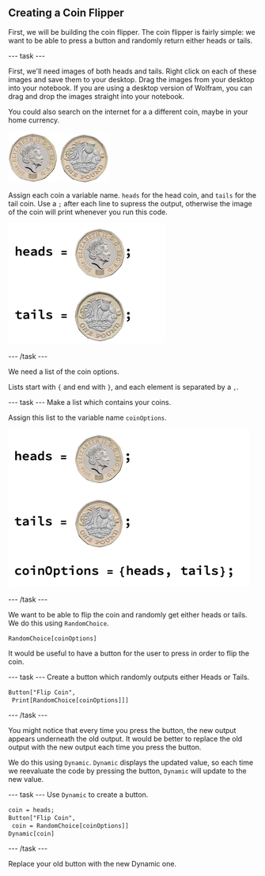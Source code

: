 ## Creating a Coin Flipper

First, we will be building the coin flipper. The coin flipper is fairly simple: we want to be able to press a button and randomly return either heads or tails.

--- task ---

First, we'll need images of both heads and tails. Right click on each of these images and save them to your desktop. Drag the images from your desktop into your notebook. If you are using a desktop version of Wolfram, you can drag and drop the images straight into your notebook.

You could also search on the internet for a a different coin, maybe in your home currency.

![Heads](images/Head.png)
![Tails](images/Tail.png)

Assign each coin a variable name. `heads` for the head coin, and `tails` for the tail coin. Use a `;` after each line to supress the output, otherwise the image of the coin will print whenever you run this code.

![Set Up](images/setup.png)

--- /task ---

We need a list of the coin options.

Lists start with `{` and end with `}`, and each element is separated by a `,`.

--- task ---
Make a list which contains your coins.

Assign this list to the variable name `coinOptions`.

![Making a List](images/assigningvariables.png)

--- /task ---

We want to be able to flip the coin and randomly get either heads or tails. We do this using `RandomChoice`.

```
RandomChoice[coinOptions]
```

It would be useful to have a button for the user to press in order to flip the coin.

--- task ---
Create a button which randomly outputs either Heads or Tails.

```
Button["Flip Coin", 
 Print[RandomChoice[coinOptions]]]
```
--- /task ---

You might notice that every time you press the button, the new output appears underneath the old output. It would be better to replace the old output with the new output each time you press the button.

We do this using `Dynamic`. `Dynamic` displays the updated value, so each time we reevaluate the code by pressing the button, `Dynamic` will update to the new value.

--- task ---
Use `Dynamic` to create a button. 

```
coin = heads;
Button["Flip Coin", 
 coin = RandomChoice[coinOptions]]
Dynamic[coin]
```
--- /task ---

Replace your old button with the new Dynamic one.
